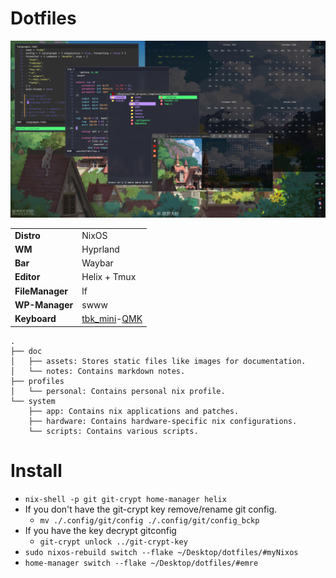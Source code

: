 # Dotfiles

![de](doc/assets/de.png)

|   |   |
|---|---|
| **Distro**      | NixOS        |
| **WM**          | Hyprland     |
| **Bar**         | Waybar       |
| **Editor**      | Helix + Tmux |
| **FileManager** | lf           |
| **WP-Manager**  | swww         |
| **Keyboard**    | [tbk_mini](https://github.com/Bastardkb/TBK-Mini)-[QMK](https://github.com/hakan-demirli/dotfiles/tree/main/.local/share/qmk) |

```
.
├── doc
│   ├── assets: Stores static files like images for documentation.
│   └── notes: Contains markdown notes.
├── profiles
│   └── personal: Contains personal nix profile.
└── system
    ├── app: Contains nix applications and patches.
    ├── hardware: Contains hardware-specific nix configurations.
    └── scripts: Contains various scripts.
```

# Install
* ```nix-shell -p git git-crypt home-manager helix```
* If you don't have the git-crypt key remove/rename git config.
  * ```mv ./.config/git/config ./.config/git/config_bckp```
* If you have the key decrypt gitconfig
  * ```git-crypt unlock ../git-crypt-key```
* ```sudo nixos-rebuild switch --flake ~/Desktop/dotfiles/#myNixos```
* ```home-manager switch --flake ~/Desktop/dotfiles/#emre```
